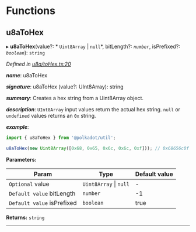 

# Functions

<a id="u8atohex"></a>

##  u8aToHex

▸ **u8aToHex**(value?: * `Uint8Array` &#124; `null`*, bitLength?: *`number`*, isPrefixed?: *`boolean`*): `string`

*Defined in [u8a/toHex.ts:20](https://github.com/polkadot-js/common/blob/0cb6e6c/packages/util/src/u8a/toHex.ts#L20)*

*__name__*: u8aToHex

*__signature__*: u8aToHex (value?: UInt8Array): string

*__summary__*: Creates a hex string from a Uint8Array object.

*__description__*: `UInt8Array` input values return the actual hex string. `null` or `undefined` values returns an `0x` string.

*__example__*:   

```javascript
import { u8aToHex } from '@polkadot/util';

u8aToHex(new Uint8Array([0x68, 0x65, 0x6c, 0x6c, 0xf])); // 0x68656c0f
```

**Parameters:**

| Param | Type | Default value |
| ------ | ------ | ------ |
| `Optional` value |  `Uint8Array` &#124; `null`| - |
| `Default value` bitLength | `number` |  -1 |
| `Default value` isPrefixed | `boolean` | true |

**Returns:** `string`

___

